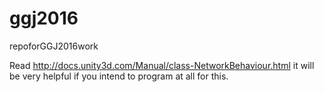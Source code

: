 # ggj2016
repoforGGJ2016work

Read http://docs.unity3d.com/Manual/class-NetworkBehaviour.html it will be very helpful if you intend to program at all for this.
